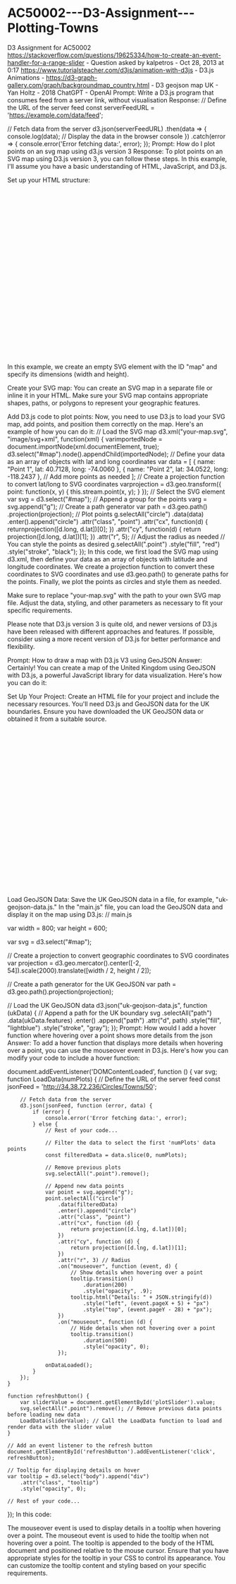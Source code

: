 # AC50002---D3-Assignment---Plotting-Towns
D3 Assignment for AC50002
https://stackoverflow.com/questions/19625334/how-to-create-an-event-handler-for-a-range-slider - Question asked by kalpetros - Oct 28, 2013 at 0:17
https://www.tutorialsteacher.com/d3js/animation-with-d3js - D3.js Animations - 
https://d3-graph-gallery.com/graph/backgroundmap_country.html - D3 geojson map UK - Yan Holtz - 2018
ChatGPT - OpenAI
Prompt:
Write a D3.js program that consumes feed from a server link, without visualisation
Response:
// Define the URL of the server feed
const serverFeedURL = 'https://example.com/data/feed';

// Fetch data from the server
d3.json(serverFeedURL)
  .then(data => {
    console.log(data); // Display the data in the browser console
  })
  .catch(error => {
    console.error('Error fetching data:', error);
  });
Prompt:
How do I plot points on an svg map using d3.js version 3
Response:
To plot points on an SVG map using D3.js version 3, you can follow these steps. In this example, I'll assume you have a basic understanding of HTML, JavaScript, and D3.js.

Set up your HTML structure:
<!DOCTYPE html> <html> <head> <meta charset="utf-8"> <title>D3.js SVG Map Example</title><script src="https://d3js.org/d3.v3.min.js"></script> </head> <body> <svg id="map"width="800" height="600"></svg> </body> </html>
In this example, we create an empty SVG element with the ID "map" and specify its dimensions (width and height).

Create your SVG map:
You can create an SVG map in a separate file or inline it in your HTML. Make sure your SVG map contains appropriate shapes, paths, or polygons to represent your geographic features.

Add D3.js code to plot points:
Now, you need to use D3.js to load your SVG map, add points, and position them correctly on the map. Here's an example of how you can do it:
// Load the SVG map d3.xml("your-map.svg", "image/svg+xml", function(xml) { varimportedNode = document.importNode(xml.documentElement, true); d3.select("#map").node().appendChild(importedNode); // Define your data as an array of objects with lat and long coordinates var data = [ { name: "Point 1", lat: 40.7128, long: -74.0060 }, { name: "Point 2", lat: 34.0522, long: -118.2437 }, // Add more points as needed ]; // Create a projection function to convert lat/long to SVG coordinates varprojection = d3.geo.transform({ point: function(x, y) { this.stream.point(x, y); } }); // Select the SVG element var svg = d3.select("#map"); // Append a group for the points varg = svg.append("g"); // Create a path generator var path = d3.geo.path() .projection(projection); // Plot points g.selectAll("circle") .data(data) .enter().append("circle") .attr("class", "point") .attr("cx", function(d) { returnprojection([d.long, d.lat])[0]; }) .attr("cy", function(d) { return projection([d.long, d.lat])[1]; }) .attr("r", 5); // Adjust the radius as needed // You can style the points as desired g.selectAll(".point") .style("fill", "red") .style("stroke", "black"); });
In this code, we first load the SVG map using d3.xml, then define your data as an array of objects with latitude and longitude coordinates. We create a projection function to convert these coordinates to SVG coordinates and use d3.geo.path() to generate paths for the points. Finally, we plot the points as circles and style them as needed.

Make sure to replace "your-map.svg" with the path to your own SVG map file. Adjust the data, styling, and other parameters as necessary to fit your specific requirements.

Please note that D3.js version 3 is quite old, and newer versions of D3.js have been released with different approaches and features. If possible, consider using a more recent version of D3.js for better performance and flexibility.

Prompt:
How to draw a map with D3.js V3 using GeoJSON
Answer:
Certainly! You can create a map of the United Kingdom using GeoJSON with D3.js, a powerful JavaScript library for data visualization. Here's how you can do it:

Set Up Your Project:
Create an HTML file for your project and include the necessary resources. You'll need D3.js and GeoJSON data for the UK boundaries. Ensure you have downloaded the UK GeoJSON data or obtained it from a suitable source.
<!DOCTYPE html>
<html>
<head>
    <title>UK Map</title>
    <script src="https://d3js.org/d3.v6.min.js"></script>
</head>
<body>
    <svg id="map" width="800" height="600"></svg>
    <script src="uk-geojson-data.js"></script>
    <script src="main.js"></script>
</body>
</html>
Load GeoJSON Data:
Save the UK GeoJSON data in a file, for example, "uk-geojson-data.js." In the "main.js" file, you can load the GeoJSON data and display it on the map using D3.js:
// main.js

var width = 800;
var height = 600;

var svg = d3.select("#map");

// Create a projection to convert geographic coordinates to SVG coordinates
var projection = d3.geo.mercator().center([-2, 54]).scale(2000).translate([width / 2, height / 2]);

// Create a path generator for the UK GeoJSON
var path = d3.geo.path().projection(projection);

// Load the UK GeoJSON data
d3.json("uk-geojson-data.js", function (ukData) {
    // Append a path for the UK boundary
    svg
        .selectAll("path")
        .data(ukData.features)
        .enter()
        .append("path")
        .attr("d", path)
        .style("fill", "lightblue")
        .style("stroke", "gray");
});
Prompt:
How would I add a hover function where hovering over a point shows more details from the json
Answer:
To add a hover function that displays more details when hovering over a point, you can use the mouseover event in D3.js. Here's how you can modify your code to include a hover function:

document.addEventListener('DOMContentLoaded', function () {
    var svg;
    function LoadData(numPlots) {
        // Define the URL of the server feed
        const jsonFeed = 'http://34.38.72.236/Circles/Towns/50';

        // Fetch data from the server
        d3.json(jsonFeed, function (error, data) {
            if (error) {
                console.error('Error fetching data:', error);
            } else {
                // Rest of your code...

                // Filter the data to select the first 'numPlots' data points
                const filteredData = data.slice(0, numPlots);

                // Remove previous plots
                svg.selectAll(".point").remove();

                // Append new data points
                var point = svg.append("g");
                point.selectAll("circle")
                    .data(filteredData)
                    .enter().append("circle")
                    .attr("class", "point")
                    .attr("cx", function (d) {
                        return projection([d.lng, d.lat])[0];
                    })
                    .attr("cy", function (d) {
                        return projection([d.lng, d.lat])[1];
                    })
                    .attr("r", 3) // Radius
                    .on("mouseover", function (event, d) {
                        // Show details when hovering over a point
                        tooltip.transition()
                            .duration(200)
                            .style("opacity", .9);
                        tooltip.html("Details: " + JSON.stringify(d))
                            .style("left", (event.pageX + 5) + "px")
                            .style("top", (event.pageY - 28) + "px");
                    })
                    .on("mouseout", function (d) {
                        // Hide details when not hovering over a point
                        tooltip.transition()
                            .duration(500)
                            .style("opacity", 0);
                    });

                onDataLoaded();
            }
        });
    }

    function refreshButton() {
        var sliderValue = document.getElementById('plotSlider').value;
        svg.selectAll(".point").remove(); // Remove previous data points before loading new data
        LoadData(sliderValue); // Call the LoadData function to load and render data with the slider value
    }

    // Add an event listener to the refresh button
    document.getElementById('refreshButton').addEventListener('click', refreshButton);

    // Tooltip for displaying details on hover
    var tooltip = d3.select("body").append("div")
        .attr("class", "tooltip")
        .style("opacity", 0);

    // Rest of your code...
});
In this code:

The mouseover event is used to display details in a tooltip when hovering over a point.
The mouseout event is used to hide the tooltip when not hovering over a point.
The tooltip is appended to the body of the HTML document and positioned relative to the mouse cursor.
Ensure that you have appropriate styles for the tooltip in your CSS to control its appearance. You can customize the tooltip content and styling based on your specific requirements.
